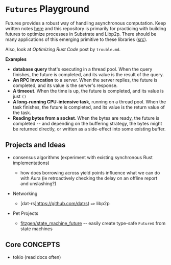 # `Futures` Playground

Futures provides a robust way of handling asynchronous computation. Keep written notes [here](https://github.com/AmarRSingh/rust-playground/tree/master/async) and this repository is primarily for practicing with building futures to optimize processes in Substrate and Libp2p. There should be many applications of this emerging primitive to these libraries ([src](http://aturon.github.io/2016/08/11/futures/)).

Also, look at *Optimizing Rust Code* post by `trouble.md`.

**Examples**
* **database query** that's executing in a thread pool. When the query finishes, the future is completed, and its value is the result of the query.
* **An RPC Invocation** to a server. When the server replies, the future is completed, and its value is the server's response.
* **A timeout**. When the time is up, the future is completed, and its value is just `()`
* **A long-running CPU-intensive task**, running on a thread pool. When the task finishes, the future is completed, and its value is the return value of the task.
* **Reading bytes from a socket**. When the bytes are ready, the future is completed -- and depending on the buffering strategy, the bytes might be returned directly, or written as a side-effect into some existing buffer.

## Projects and Ideas

* consensus algorithms (experiment with existing synchronous Rust implementations)
    * how does borrowing across yield points influence what we can do with Aura (ie retroactively checking the delay on an offline report and unslashing?)

* Networking
    * [dat-rs]https://github.com/datrs) `=>` libp2p

* Pet Projects
    * [fitzgen/state_machine_future](https://github.com/fitzgen/state_machine_future) -- easily create type-safe `Future`s from state machines

## Core CONCEPTS

* tokio (read docs often)